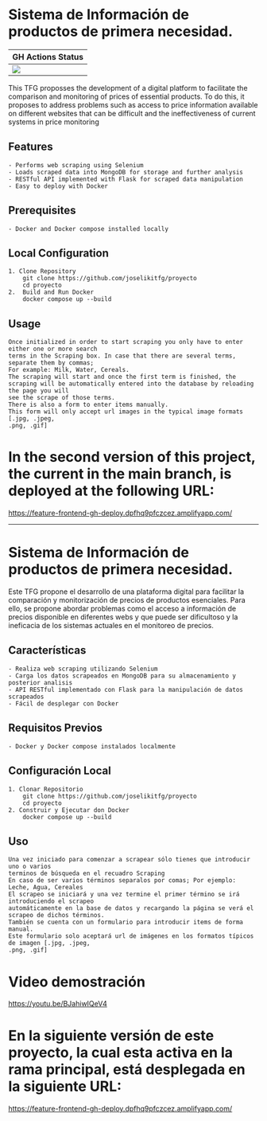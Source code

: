 # Sistema de Información de productos de primera necesidad.

<table>
<thead>
  <tr>
    <th>GH Actions Status</th>
  </tr>
</thead>
<tbody>
  <tr>
    <td><a href="https://github.com/joselikitfg/proyecto/actions/workflows/test-unit-scrappers.yml"><img src="https://github.com/joselikitfg/proyecto/actions/workflows/test-unit-scrappers.yml/badge.svg"></a></td>
  </tr>
</tbody>
</table>

This TFG proposses the development of a digital platform to facilitate the comparison
and monitoring of prices of essential products. To do this, it proposes to address
problems such as access to price information available on different websites that can be
difficult and the ineffectiveness of current systems in price monitoring

## Features
    - Performs web scraping using Selenium
    - Loads scraped data into MongoDB for storage and further analysis
    - RESTful API implemented with Flask for scraped data manipulation
    - Easy to deploy with Docker

## Prerequisites
    - Docker and Docker compose installed locally

## Local Configuration
    1. Clone Repository
        git clone https://github.com/joselikitfg/proyecto
        cd proyecto
    2.  Build and Run Docker
        docker compose up --build
## Usage
    Once initialized in order to start scraping you only have to enter either one or more search
    terms in the Scraping box. In case that there are several terms, separate them by commas;
    For example: Milk, Water, Cereals.
    The scraping will start and once the first term is finished, the scraping will be automatically entered into the database by reloading the page you will
    see the scrape of those terms.
    There is also a form to enter items manually.
    This form will only accept url images in the typical image formats [.jpg, .jpeg,
    .png, .gif]
    
# In the second version of this project, the current in the main branch, is deployed at the following URL:

https://feature-frontend-gh-deploy.dpfhq9pfczcez.amplifyapp.com/


----------------------------------------------------------------------------------------------------

# Sistema de Información de productos de primera necesidad.

Este TFG propone el desarrollo de una plataforma digital para facilitar la comparación y monitorización de precios de productos esenciales. Para ello, se propone abordar problemas como el acceso a información de precios disponible en diferentes webs y que puede ser dificultoso y la ineficacia de los sistemas actuales en el monitoreo de precios.

## Características
    - Realiza web scraping utilizando Selenium
    - Carga los datos scrapeados en MongoDB para su almacenamiento y posterior analisis
    - API RESTful implementado con Flask para la manipulación de datos scrapeados
    - Fácil de desplegar con Docker

## Requisitos Previos
    - Docker y Docker compose instalados localmente

## Configuración Local
    1. Clonar Repositorio
        git clone https://github.com/joselikitfg/proyecto
        cd proyecto
    2. Construir y Ejecutar don Docker
        docker compose up --build
## Uso
    Una vez iniciado para comenzar a scrapear sólo tienes que introducir uno o varios
    terminos de búsqueda en el recuadro Scraping
    En caso de ser varios términos separalos por comas; Por ejemplo: Leche, Agua, Cereales
    El scrapeo se iniciará y una vez termine el primer término se irá introduciendo el scrapeo
    automáticamente en la base de datos y recargando la página se verá el scrapeo de dichos términos.
    También se cuenta con un formulario para introducir items de forma manual.
    Este formulario solo aceptará url de imágenes en los formatos típicos de imagen [.jpg, .jpeg,
    .png, .gif]

# Video demostración

https://youtu.be/BJahiwIQeV4

# En la siguiente versión de este proyecto, la cual esta activa en la rama principal, está desplegada en la siguiente URL:

https://feature-frontend-gh-deploy.dpfhq9pfczcez.amplifyapp.com/



